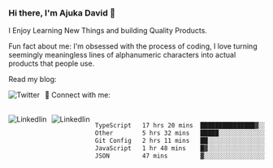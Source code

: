 ### Hi there, I'm Ajuka David 🥷

I Enjoy Learning New Things and building Quality Products.

Fun fact about me: I'm obsessed with the process of coding, I love turning seemingly meaningless lines of alphanumeric characters into actual products that people use.

Read my blog:

<a href="https://tobit.hashnode.dev/"> <img src="https://img.shields.io/badge/Hashnode-2962FF?style=for-the-badge&logo=hashnode&logoColor=white"
     alt="Twitter"
     style="float: left; margin-right: 10px;" /> </a>


📱 Connect with me: 

<br />
<a href="https://www.linkedin.com/in/david-ajuka-630660144/"> <img src="https://img.shields.io/badge/LinkedIn-0077B5?style=for-the-badge&logo=linkedin&logoColor=white"
     alt="LinkedIin"
     style="float: left; margin-right: 10px;" /> </a> <a href="mailto:ajuka.zephiniah@gmail.com"> <img src="https://img.shields.io/badge/Gmail-D14836?style=for-the-badge&logo=gmail&logoColor=white"
     alt="LinkedIin"
     style="float: left; margin-right: 10px;" /> </a>
     

<!--START_SECTION:waka-->

```txt
TypeScript   17 hrs 20 mins  ███████████████▓░░░░░░░░░   62.68 %
Other        5 hrs 32 mins   █████░░░░░░░░░░░░░░░░░░░░   20.02 %
Git Config   2 hrs 11 mins   ██░░░░░░░░░░░░░░░░░░░░░░░   07.91 %
JavaScript   1 hr 48 mins    █▓░░░░░░░░░░░░░░░░░░░░░░░   06.52 %
JSON         47 mins         ▓░░░░░░░░░░░░░░░░░░░░░░░░   02.87 %
```

<!--END_SECTION:waka-->
